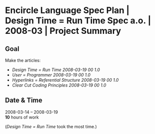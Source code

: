 ﻿Encircle Language Spec Plan | Design Time = Run Time Spec a.o. | 2008-03 | Project Summary
==========================================================================================


Goal
----

Make the articles:

- *Design Time = Run Time*  *2008-03-19 00  1.0*
- *User = Programmer*  *2008-03-19 00  1.0*
- *Hyperlinks = Referential Structure  2008-03-19 00  1.0*
- *Clear Cut Coding Principles  2008-03-19 00  1.0*


Date & Time
-----------

2008-03-14 – 2008-03-19  
__10__ hours of work

(*Design Time = Run Time*  took the most time.)